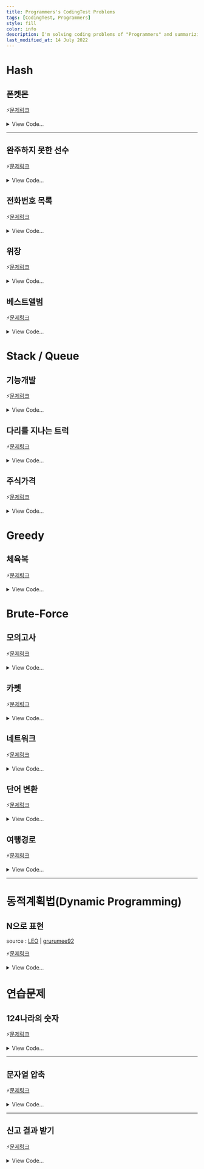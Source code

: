 ```yaml
---
title: Programmers's CodingTest Problems
tags: [CodingTest, Programmers]
style: fill
color: info
description: I'm solving coding problems of "Programmers" and summarizing.
last_modified_at: 14 July 2022
---
```






# Hash

## 폰켓몬

⚡[문제링크](https://school.programmers.co.kr/learn/courses/30/lessons/1845)

<details>
<summary>View Code...</summary>
<div markdown="1">


```python
def solution(nums):    
    return min(len(nums)//2,len(set(nums)))
```

</div>
</details>

---

## 완주하지 못한 선수

⚡[문제링크](https://programmers.co.kr/learn/courses/30/lessons/42860)

<details>
<summary>View Code...</summary>
<div markdown="1">

```python

```

</div>
</details>

## 전화번호 목록

⚡[문제링크](https://programmers.co.kr/learn/courses/30/lessons/42860)

<details>
<summary>View Code...</summary>
<div markdown="1">

```python

```

</div>
</details>

## 위장

⚡[문제링크](https://programmers.co.kr/learn/courses/30/lessons/42860)

<details>
<summary>View Code...</summary>
<div markdown="1">

```python
def solution(clothes):
    answer = 1
    hash = {}
    for i in clothes:
        hash[i[1]] = hash.get(i[1], 0) + 1
    hashList = []
    for i in hash:
        hashList.append(hash.get(i)+1)
    for i in hashList:
        answer *= i
    return answer-1
```

</div>
</details>

## 베스트앨범

⚡[문제링크](https://programmers.co.kr/learn/courses/30/lessons/42860)

<details>
<summary>View Code...</summary>
<div markdown="1">

```python
def solution(genres, plays):
    answer = []
    dict = {}
    num_list = {}
    for a,b in zip(genres, enumerate(plays)):
        dict[a] = dict.get(a, [])+[b]
        num_list[a] = num_list.get(a,0) + b[1]
    num_list = sorted(list(num_list.items()), key=lambda x : x[1], reverse= True)

    for key in num_list:
        temp = dict[key[0]]
        temp = sorted(temp, key=lambda x: (x[1],-x[0]), reverse = True)
        answer+=temp[:2]

    result = []
    for a in answer:
        result.append(a[0])
    return result

```

</div>
</details>

# Stack / Queue

## 기능개발

⚡[문제링크](https://www.acmicpc.net/problem/10773)

<details>
<summary>View Code...</summary>
<div markdown="1">
```python
def solution(progresses, speeds):

    answer = []
    
    xList = []
    for i in range(len(progresses)):
        if((100-progresses[i]) % speeds[i]==0):
            x = int((100-progresses[i])/speeds[i])
        else:
            x = int((100-progresses[i])/speeds[i])+1
        xList.append(x)
    
    # print(xList)
    check = xList[0]
    checkNum = 1
    for i in range(1,len(xList)):
        if(xList[i] <= check):
            checkNum += 1
        else:
            answer.append(checkNum)
            checkNum = 1
            check = xList[i]
            
    answer.append(checkNum)
    return answer
```
</div>
</details>

## 프린터

⚡[문제링크](https://www.acmicpc.net/problem/10773)

<details>
<summary>View Code...</summary>
<div markdown="1">
​```python
def solution(priorities, location):
    answer = 0
    queue =  [(i,p) for i,p in enumerate(priorities)]
    while queue:
        cur = queue.pop(0)
        maxNum = max(queue, key = lambda x:x[1])
        
        if(cur[1] < maxNum[1]):
            queue.append(cur)
        else:
            answer += 1
            if(cur[0] == location):
                return answer
    return answer
```
</div>
</details>

## 다리를 지나는 트럭

⚡[문제링크](https://www.acmicpc.net/problem/10773)

<details>
<summary>View Code...</summary>
<div markdown="1">
```python
def solution(bridge_length, weight, truck_weights):
    answer = 0
    trucks_on_bridge = [0] * bridge_length
    while len(trucks_on_bridge):
        answer += 1
        trucks_on_bridge.pop(0)
        if truck_weights:
            if sum(trucks_on_bridge) + truck_weights[0] <= weight:
                trucks_on_bridge.append(truck_weights.pop(0))
            else:
                trucks_on_bridge.append(0)
    return answer
```
</div>
</details>

## 주식가격

⚡[문제링크](https://www.acmicpc.net/problem/10773)

<details>
<summary>View Code...</summary>
<div markdown="1">

```python
from collections import deque

def solution(prices):
    queue = deque(prices)
    answer = []
    
    while queue:
        price = queue.popleft()
        sec = 0
        for q in queue:
            sec += 1
            if price > q:
                break 
        answer.append(sec)        
    return answer
```

</div>
</details>

# Greedy

## 체육복
⚡[문제링크](https://programmers.co.kr/learn/courses/30/lessons/42862)

<details>
<summary>View Code...</summary>
<div markdown="1">
```python
def solution(n, lost, reserve):

    # 교집합 제거
    _reserve = list(set(reserve) - set(lost))
    _lost = list(set(lost) - set(reserve))
    
    # 정렬
    _lost.sort()
    _reserve.sort()
    
    # 빌려줄 수 있다면 제거
    for i in _reserve:
        front = i-1
        back = i+1
        
        if(front in _lost):
            _lost.remove(front)
        elif(back in _lost):
            _lost.remove(back)
    
    # 전체 학생 수 - 체육복 못 빌린 학생 수
    return n - len(_lost)
```
</div>
</details>

## 조이스틱
⚡[문제링크](https://programmers.co.kr/learn/courses/30/lessons/42860)

<details>
<summary>View Code...</summary>
<div markdown="1">
​```python
def solution(name):
    answer = 0  
    name = "ABA"
    # JAAVVVVB
    alpha = [chr(ord('A')+x) for x in range(26)]
    idx = 0
    while(idx < len(name)):
        print(name[idx])
        
        if(name[idx]=='A'):
            answer -= 1
            notA = idx
            for i in range(idx, len(name)+1):
                if(name[i] != 'A'):
                    notA = i
                    break
            a = notA-idx+1
            b = len(name)-1-notA+1
            print(a,b)
            break
            if(a > b):
                idx = notA
                answer += b
                continue
            else:
                idx = notA
                answer += a
                continue
            
        
        x = ord(name[idx])-ord('A')
        y = ord('Z')-ord(name[idx])+1
        if(x < y):
            answer += x
            # print("    2",x,answer)
        else:
            answer += y
            # print("    3",y,answer)
        idx +=1
        answer += 1
    return answer-1
```
</div>
</details>

# Brute-Force
## 모의고사
⚡[문제링크](https://programmers.co.kr/learn/courses/30/lessons/42860)

<details>
<summary>View Code...</summary>
<div markdown="1">
```python
def solution(answers):
    answer = []
    a = [1,2,3,4,5]
    b = [2,1,2,3,2,4,2,5]
    c = [3,3,1,1,2,2,4,4,5,5]
    result = [0,0,0]

    for i in range(len(answers)):
        if a[i%5] == answers[i]:
            result[0] += 1
        if b[i%8] == answers[i]:
            result[1] += 1
        if c[i%10] == answers[i]:
            result[2] += 1
            
    for idx, r in enumerate(result):
        if r == max(result):
            answer.append(idx+1)


​    
​    return answer
```
</div>
</details>

## 소수 찾기
⚡[문제링크](https://programmers.co.kr/learn/courses/30/lessons/42860)

<details>
<summary>View Code...</summary>
<div markdown="1">
​```python

```
</div>
</details>

## 카펫
⚡[문제링크](https://programmers.co.kr/learn/courses/30/lessons/42860)

<details>
<summary>View Code...</summary>
<div markdown="1">
```python

```
</div>
</details>

# DFS/BFS

## 타겟 넘버

⚡[문제링크](https://programmers.co.kr/learn/courses/30/lessons/42860)

<details>
<summary>View Code...</summary>
<div markdown="1">

​```python

```

</div>
</details>

## 네트워크

⚡[문제링크](https://programmers.co.kr/learn/courses/30/lessons/42860)

<details>
<summary>View Code...</summary>
<div markdown="1">

```python

```

</div>
</details>

## 단어 변환

⚡[문제링크](https://programmers.co.kr/learn/courses/30/lessons/42860)

<details>
<summary>View Code...</summary>
<div markdown="1">

```python

```

</div>
</details>

## 여행경로

⚡[문제링크](https://programmers.co.kr/learn/courses/30/lessons/42860)

<details>
<summary>View Code...</summary>
<div markdown="1">

```python

```

</div>
</details>

---

# 동적계획법(Dynamic Programming)

## N으로 표현

source : [LEO](https://programmers.co.kr/questions/19805) | [grurumee92](https://gurumee92.tistory.com/164)

⚡[문제링크](https://programmers.co.kr/learn/courses/30/lessons/42895)

<details>
<summary>View Code...</summary>
<div markdown="1">


```python

```

</div>
</details>



# 연습문제

## 124나라의 숫자

⚡[문제링크](https://school.programmers.co.kr/learn/courses/30/lessons/12899)

<details>
<summary>View Code...</summary>
<div markdown="1">



```python
def solution(n):
    answer = ''
    return answer
```

</div>
</details>

---

## 문자열 압축

⚡[문제링크](https://school.programmers.co.kr/learn/courses/30/lessons/12899)

<details>
<summary>View Code...</summary>
<div markdown="1">




```python
def solution(s):
    answer = []
        
    # s = "a"
    if len(s) == 1:
        return 1
    for i in range(1,len(s)):

        temp_lst = list(map(''.join,zip(*[iter(s)]* i)))
        for t in range(len(temp_lst)):
            current = temp_lst[t]
            cnt = 1
            if current == -1:
                continue
            for j in range(t+1, len(temp_lst)):
                if current == temp_lst[j]:
                    cnt += 1
                    temp_lst[j] = -1
                else:
                    break
            if cnt > 1:
                temp_lst[t] = str(cnt) + current

        na = len(s) % i
        if na != 0:
            temp_lst += s[-(len(s)%i):]
        temp_lst = list(filter(lambda x : x!= -1, temp_lst))
        temp_lst = ''.join(temp_lst)
        answer.append(len(temp_lst))
        # print(temp_lst)
            
                
        
    
    
    return min(answer)
```

</div>
</details>

---

## 신고 결과 받기

⚡[문제링크](https://school.programmers.co.kr/learn/courses/30/lessons/92334)

<details>
<summary>View Code...</summary>
<div markdown="1">



```python
def solution(id_list, report, k):
    answer = []
    report_result = dict()
    message_result = dict()
    for r in report:
        a,b = r.split(" ")
        report_result[b] = report_result.get(b, []) + [a]
        message_result[a] = list(set(message_result.get(a,[])+[b]))
    # print(message_result)
    report_id_list = []
    for id in id_list:
        temp = len(set(report_result.get(id,[])))
        if temp >= k:
            report_id_list.append(id)
    for m in id_list:
        cnt = 0
        for r in message_result.get(m,[]):
            if r in report_id_list:
                cnt += 1
        answer.append(cnt)
    # print(report_result)
    return answer
```

</div>
</details>